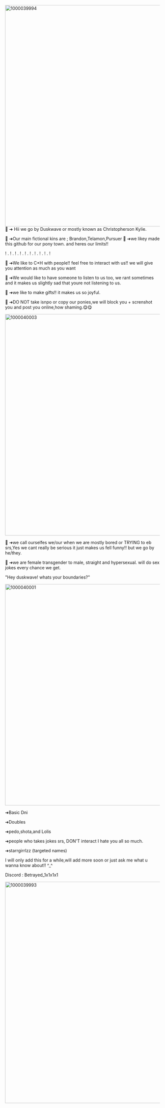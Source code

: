 <img width="1280" height="720" alt="1000039994" src="https://github.com/user-attachments/assets/886471ad-f422-4205-9ca9-3244890afd71" />
🪽 ➜ Hii we go by Duskwave or mostly known as Christopherson Kylie.

🪽 ➜Our main fictional kins are ; Brandon,Telamon,Pursuer
🪽 ➜we likey made this github for our pony town. and heres our limits!!

! . ! . ! . ! . ! . ! . ! . ! . ! . !

🪽 ➜We like to C*H with people!! feel free to interact with us!! we will give you attention as much as you want

🌊 ➜We would like to have someone to listen to us too, we rant sometimes and it makes us slightly sad that youre not listening to us.

🪽 ➜we like to make gifts!! it makes us so joyful.

🪽 ➜DO NOT take isnpo or copy our ponies,we will block you + screnshot you and post you online,how shaming.😋😋

<img width="1280" height="720" alt="1000040003" src="https://github.com/user-attachments/assets/c5ed22ff-3d99-45d9-80e6-1a5275d079ab" />

🪽 ➜we call ourselfes we/our when we are mostly bored or TRYING to eb srs,Yes we cant really be serious it just makes us fell funny!! but we go by he/they.

🪽 ➜we are female transgender to male, straight and hypersexual. will do sex jokes every chance we get.

"Hey duskwave! whats your boundaries?"

<img width="1280" height="720" alt="1000040001" src="https://github.com/user-attachments/assets/8cce4a40-57a6-43c2-924e-719b4eb906a6" />

➜Basic Dni 

➜Doubles

➜pedo,shota,and Lolis

➜people who takes jokes srs, DON'T interact I hate you all so much.

➜starrgirrlzz (targeted names)

I will only add this for a while,will add more soon or just ask me what u wanna know about!! ^_^

Discord : Betrayed_1x1x1x1

<img width="1280" height="720" alt="1000039993" src="https://github.com/user-attachments/assets/659a2a04-98cd-4e1a-8473-6e2fc021ac46" />
